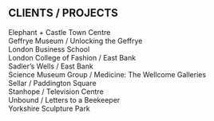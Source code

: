 ## CLIENTS / PROJECTS

Elephant + Castle Town Centre <br>
Geffrye Museum / Unlocking the Geffrye <br>
London Business School <br>
London College of Fashion / East Bank <br>
Sadler&#8217;s Wells / East Bank <br>
Science Museum Group / Medicine: The Wellcome Galleries <br>
Sellar / Paddington Square <br>
Stanhope / Television Centre <br>
Unbound / Letters to a Beekeeper <br>
Yorkshire Sculpture Park <br>
